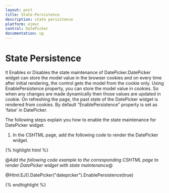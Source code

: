 ```yaml
---
layout: post
title: State-Persistence
description: state persistence 
platform: ejmvc
control: DatePicker
documentation: ug
---
```


# State Persistence 

It Enables or Disables the state maintenance of DatePicker.DatePicker widget can store the model value in the browser cookies and on every time after initial rendering, the control gets the model from the cookie only. Using EnablePersistence property, you can store the model value in cookies. So when any changes are made dynamically then those values are updated in cookie. On refreshing the page, the past state of the DatePicker widget is rendered from cookies. By default “EnablePersistence” property is set as ‘false’ in DatePicker.

The following steps explain you how to enable the state maintenance for DatePicker widget.

1. In the CSHTML page, add the following code to render the DatePicker widget.



{% highlight html %}

@*Add the following code example to the corresponding CSHTML page to render DatePicker widget with state maintenance*@

@Html.EJ().DatePicker("datepicker").EnablePersistence(true)

{% endhighlight %}

